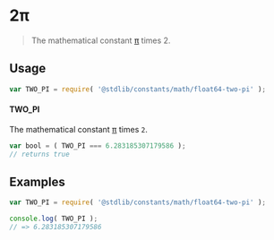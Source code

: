 # 2π

> The mathematical constant [π][@stdlib/constants/math/float64-pi] times 2.

<section class="usage">

## Usage

```javascript
var TWO_PI = require( '@stdlib/constants/math/float64-two-pi' );
```

#### TWO_PI

The mathematical constant [π][@stdlib/constants/math/float64-pi] times `2`.

```javascript
var bool = ( TWO_PI === 6.283185307179586 );
// returns true
```

</section>

<!-- /.usage -->

<section class="examples">

## Examples

<!-- TODO: better example -->

```javascript
var TWO_PI = require( '@stdlib/constants/math/float64-two-pi' );

console.log( TWO_PI );
// => 6.283185307179586
```

</section>

<!-- /.examples -->

<section class="links">

[@stdlib/constants/math/float64-pi]: https://github.com/stdlib-js/stdlib/tree/develop/lib/node_modules/%40stdlib/constants/math/float64-pi

</section>

<!-- /.links -->

